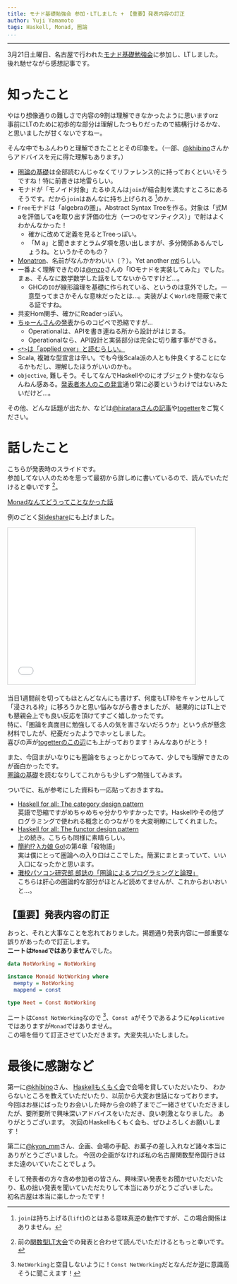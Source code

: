 ```yaml
---
title: モナド基礎勉強会 参加・LTしました + 【重要】発表内容の訂正
author: Yuji Yamamoto
tags: Haskell, Monad, 圏論
...
```

---

3月21日土曜日、名古屋で行われた[モナド基礎勉強会](http://xbase.connpass.com/event/11252/)に参加し、LTしました。 \
後れ馳せながら感想記事です。

# 知ったこと

やはり想像通りの難しさで内容の9割は理解できなかったように思いますorz \
事前にLTのために初歩的な部分は理解したつもりだったので結構行けるかな、と思いましたが甘くないですねー。

そんな中でもふんわりと理解できたこととその印象を。（一部、[\@khibino](https://twitter.com/khibino)さんからアドバイスを元に得た理解もあります。）

- <a href="https://www.amazon.co.jp/gp/product/4621063243/ref=as_li_ss_tl?ie=UTF8&amp;camp=247&amp;creative=7399&amp;creativeASIN=4621063243&amp;linkCode=as2&amp;tag=poe02-22">圏論の基礎</a><img src="https://ir-jp.amazon-adsystem.com/e/ir?t=poe02-22&amp;l=as2&amp;o=9&amp;a=4621063243" width="1" height="1" border="0" alt="" style="border:none !important; margin:0px !important;" />は全部読むんじゃなくてリファレンス的に持っておくといいそうですね！特に前書きは地雷らしい。
- モナドが「モノイド対象」たるゆえんは`join`が結合則を満たすところにあるそうです。だから`join`はあんなに持ち上げられる [^join-lift]のか...
- `Free`モナドは「algebraの圏」。Abstract Syntax Treeを作る。対象は「式M aを評価してaを取り出す評価の仕方（一つのセマンティクス）」で射はよくわかんなかった！
    - 確かに改めて定義を見るとTreeっぽい。
    - 「M a」と聞きますとラムダ項を思い出しますが、多分関係あるんでしょうね。というかそのもの？
- [Monatron](http://hackage.haskell.org/package/Monatron)、名前がなんかかわいい（？）。Yet another [mtl](http://hackage.haskell.org/package/mtl)らしい。
- 一番よく理解できたのは[\@mzp](https://twitter.com/mzp)さんの「IOモナドを実装してみた」でした。まぁ、そんなに数学数学した話をしてないからですけど...。
    - GHCの`IO`が線形論理を基礎に作られている、というのは意外でした。一意型ってまさかそんな意味だったとは...。実装がよく`World`を隠蔽で来てる証ですね。
- 共変Hom関手、確かにReaderっぽい。
- [ちゅーんさんの発表](http://tokiwoousaka.github.io/takahashi/contents/150321monadBase.html)からのコピペで恐縮ですが...
    - Operationalは、APIを書き連ねる所から設計がはじまる。
    - Operationalなら、API設計と実装部分は完全に切り離す事ができる。
- [`<*>`は「applied over」と読むらしい。](https://wiki.haskell.org/Pronunciation)
- Scala, 複雑な型宣言は辛い。でも今後Scala派の人とも仲良くすることになるかもだし、理解したほうがいいのかも。
- `objective`, 難しそう。そしてなんでHaskellやのにオブジェクト使わなならんねん感ある。[発表者本人のこの発言](https://twitter.com/fumieval/status/574055197984485376)通り常に必要というわけではないみたいだけど...。

[^join-lift]: `join`は持ち上げる(`lift`)のとはある意味真逆の動作ですが、この場合関係はありません。

その他、どんな話題が出たか、などは[\@hirataraさんの記事](http://hiratara.github.io/posts/2015-03-21-monadbase_2.html)や[togetter](http://togetter.com/li/797710)をご覧ください。

# 話したこと

こちらが発表時のスライドです。 \
参加してない人のためを思って最初から詳しめに書いているので、読んでいただけると幸いです [^no-change]。

[^no-change]: 前の[関数型LT大会](/posts/2014-05-11-monad-as-have-to-do.html)での発表と合わせて読んでいただけるともっと幸いです。

[Monadなんてどうってことなかった話](/slides/2015-03-21-monad-foundation.html)

例のごとく[Slideshare](//www.slideshare.net/igrep/monad-46166107)にも上げました。

<iframe src="//www.slideshare.net/slideshow/embed_code/46166107" width="425" height="355" frameborder="0" marginwidth="0" marginheight="0" scrolling="no" style="border:1px solid #CCC; border-width:1px; margin-bottom:5px; max-width: 100%;" allowfullscreen> </iframe> <div style="margin-bottom:5px">   </div>

当日1週間前を切ってもほとんどなんにも書けず、何度もLT枠をキャンセルして「浸される枠」に移ろうかと思い悩みながら書きましたが、
結果的にはTL上でも懇親会上でも良い反応を頂けてすごく嬉しかったです。 \
特に、「圏論を真面目に勉強してる人の気を害さないだろうか」という点が懸念材料でしたが、杞憂だったようでホッとしました。 \
喜びの声が[togetterのこの辺](http://togetter.com/li/797710?page=9)にも上がっております！みんなありがとう！


また、今回まがいなりにも圏論をちょっとかじってみて、少しでも理解できたのが面白かったです。 \
<a href="https://www.amazon.co.jp/gp/product/4621063243/ref=as_li_ss_tl?ie=UTF8&amp;camp=247&amp;creative=7399&amp;creativeASIN=4621063243&amp;linkCode=as2&amp;tag=poe02-22">圏論の基礎</a><img src="https://ir-jp.amazon-adsystem.com/e/ir?t=poe02-22&amp;l=as2&amp;o=9&amp;a=4621063243" width="1" height="1" border="0" alt="" style="border:none !important; margin:0px !important;" />を読むなりしてこれからも少しずつ勉強してみます。

ついでに、私が参考にした資料も一応貼っておきますね。

- [Haskell for all: The category design pattern](http://www.haskellforall.com/2012/08/the-category-design-pattern.html)\
    英語で恐縮ですがめちゃめちゃ分かりやすかったです。Haskellやその他プログラミングで使われる概念とのつながりを大変明瞭にしてくれました。
- [Haskell for all: The functor design pattern](http://www.haskellforall.com/2012/09/the-functor-design-pattern.html)\
    上の続き。こちらも同様に素晴らしい。
- [簡約!? λカ娘 Go!](http://www.paraiso-lang.org/ikmsm/books/c84.html)の第4章「殺物語」 \
    実は僕にとって圏論への入り口はここでした。簡潔にまとまっていて、いい入口になったかと思います。
- [灘校パソコン研究部 部誌の「圏論によるプログラミングと論理」](http://www.npca.jp/works/magazine/#2013) \
    こちらは肝心の圏論的な部分がほとんど読めてませんが、これからおいおいと...。

## 【重要】発表内容の訂正

おっと、それと大事なことを忘れておりました。掲題通り発表内容に一部重要な誤りがあったので訂正します。 \
**ニートは`Monad`ではありません**でした。

```haskell
data NotWorking = NotWorking

instance Monoid NotWorking where
  mempty = NotWorking
  mappend = const

type Neet = Const NotWorking
```

ニートは`Const NotWorking`なので [^NotWorking]、`Const a`がそうであるように`Applicative`ではありますが`Monad`ではありません。 \
この場を借りて訂正させていただきます。大変失礼いたしました。

[^NotWorking]: `NetWorking`と空目しないように！`Const NetWorking`だとなんだか逆に意識高そうに聞こえます！

# 最後に感謝など

第一に[\@khibino](https://twitter.com/khibino)さん、
[Haskellもくもく会](http://haskellmokumoku.connpass.com/)で会場を貸していただいたり、
わからないところを教えていただいたり、以前から大変お世話になっております。
今回はお昼にばったりお会いした時から会の終了までご一緒させていただきましたが、要所要所で興味深いアドバイスをいただき、良い刺激となりました。
ありがとうございます。
次回のHaskellもくもく会も、ぜひよろしくお願いします！

第二に[\@kyon\_mm](https://twitter.com/kyon_mm)さん、企画、会場の手配、お菓子の差し入れなど諸々本当にありがとうございました。
今回の企画がなければ私の名古屋関数型帝国行きはまた遠のいていたことでしょう。

そして発表者の方々含め参加者の皆さん、興味深い発表をお聞かせいただいたり、私の拙い発表を聞いていただたりして本当にありがとうございました。 \
初名古屋は本当に楽しかったです！

